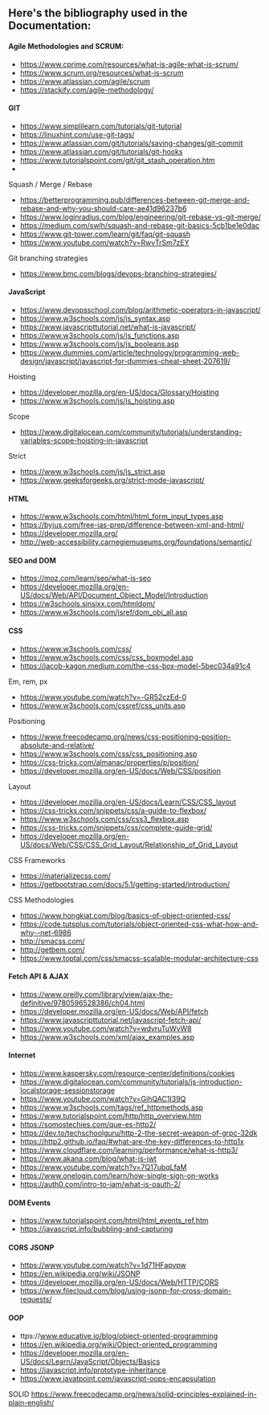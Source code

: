 Here's the bibliography used in the Documentation:
--

#### Agile Methodologies and SCRUM:
- https://www.cprime.com/resources/what-is-agile-what-is-scrum/
- https://www.scrum.org/resources/what-is-scrum
- https://www.atlassian.com/agile/scrum
- https://stackify.com/agile-methodology/

#### GIT
- https://www.simplilearn.com/tutorials/git-tutorial
- https://linuxhint.com/use-git-tags/
- https://www.atlassian.com/git/tutorials/saving-changes/git-commit
- https://www.atlassian.com/git/tutorials/git-hooks
- https://www.tutorialspoint.com/git/git_stash_operation.htm
- 
Squash / Merge / Rebase
- https://betterprogramming.pub/differences-between-git-merge-and-rebase-and-why-you-should-care-ae41d96237b6
- https://www.loginradius.com/blog/engineering/git-rebase-vs-git-merge/
- https://medium.com/swlh/squash-and-rebase-git-basics-5cb1be1e0dac
- https://www.git-tower.com/learn/git/faq/git-squash
- https://www.youtube.com/watch?v=RwvTrSm7zEY

Git branching strategies
- https://www.bmc.com/blogs/devops-branching-strategies/

#### JavaScript
- https://www.devopsschool.com/blog/arithmetic-operators-in-javascript/
- https://www.w3schools.com/js/js_syntax.asp
- https://www.javascripttutorial.net/what-is-javascript/
- https://www.w3schools.com/js/js_functions.asp
- https://www.w3schools.com/js/js_booleans.asp
- https://www.dummies.com/article/technology/programming-web-design/javascript/javascript-for-dummies-cheat-sheet-207619/

Hoisting
- https://developer.mozilla.org/en-US/docs/Glossary/Hoisting
- https://www.w3schools.com/js/js_hoisting.asp

Scope
- https://www.digitalocean.com/community/tutorials/understanding-variables-scope-hoisting-in-javascript

Strict
- https://www.w3schools.com/js/js_strict.asp
- https://www.geeksforgeeks.org/strict-mode-javascript/

#### HTML
- https://www.w3schools.com/html/html_form_input_types.asp
- https://byjus.com/free-ias-prep/difference-between-xml-and-html/
- https://developer.mozilla.org/
- http://web-accessibility.carnegiemuseums.org/foundations/semantic/

#### SEO and DOM
- https://moz.com/learn/seo/what-is-seo
- https://developer.mozilla.org/en-US/docs/Web/API/Document_Object_Model/Introduction
- https://w3schools.sinsixx.com/htmldom/
- https://www.w3schools.com/jsref/dom_obj_all.asp

#### CSS
- https://www.w3schools.com/css/
- https://www.w3schools.com/css/css_boxmodel.asp
- https://jacob-kagon.medium.com/the-css-box-model-5bec034a91c4

Em, rem, px
- https://www.youtube.com/watch?v=-GR52czEd-0
- https://www.w3schools.com/cssref/css_units.asp

Positioning
- https://www.freecodecamp.org/news/css-positioning-position-absolute-and-relative/
- https://www.w3schools.com/css/css_positioning.asp
- https://css-tricks.com/almanac/properties/p/position/
- https://developer.mozilla.org/en-US/docs/Web/CSS/position

Layout
- https://developer.mozilla.org/en-US/docs/Learn/CSS/CSS_layout
- https://css-tricks.com/snippets/css/a-guide-to-flexbox/
- https://www.w3schools.com/css/css3_flexbox.asp
- https://css-tricks.com/snippets/css/complete-guide-grid/
- https://developer.mozilla.org/en-US/docs/Web/CSS/CSS_Grid_Layout/Relationship_of_Grid_Layout

CSS Frameworks
- https://materializecss.com/
- https://getbootstrap.com/docs/5.1/getting-started/introduction/

CSS Methodologies
- https://www.hongkiat.com/blog/basics-of-object-oriented-css/
- https://code.tutsplus.com/tutorials/object-oriented-css-what-how-and-why--net-6986
- http://smacss.com/
- http://getbem.com/
- https://www.toptal.com/css/smacss-scalable-modular-architecture-css

#### Fetch API & AJAX
- https://www.oreilly.com/library/view/ajax-the-definitive/9780596528386/ch04.html
- https://developer.mozilla.org/en-US/docs/Web/API/fetch
- https://www.javascripttutorial.net/javascript-fetch-api/
- https://www.youtube.com/watch?v=wdvruTuWvW8
- https://www.w3schools.com/xml/ajax_examples.asp

#### Internet
- https://www.kaspersky.com/resource-center/definitions/cookies
- https://www.digitalocean.com/community/tutorials/js-introduction-localstorage-sessionstorage
- https://www.youtube.com/watch?v=GihQAC1I39Q
- https://www.w3schools.com/tags/ref_httpmethods.asp
- https://www.tutorialspoint.com/http/http_overview.htm
- https://somostechies.com/que-es-http2/
- https://dev.to/techschoolguru/http-2-the-secret-weapon-of-grpc-32dk
- https://http2.github.io/faq/#what-are-the-key-differences-to-http1x
- https://www.cloudflare.com/learning/performance/what-is-http3/
- https://www.akana.com/blog/what-is-jwt
- https://www.youtube.com/watch?v=7Q17ubqLfaM
- https://www.onelogin.com/learn/how-single-sign-on-works
- https://auth0.com/intro-to-iam/what-is-oauth-2/

#### DOM Events
- https://www.tutorialspoint.com/html/html_events_ref.htm
- https://javascript.info/bubbling-and-capturing

#### CORS JSONP
- https://www.youtube.com/watch?v=1d71HFapvpw
- https://en.wikipedia.org/wiki/JSONP
- https://developer.mozilla.org/en-US/docs/Web/HTTP/CORS
- https://www.filecloud.com/blog/using-jsonp-for-cross-domain-requests/

#### OOP
- ttps://www.educative.io/blog/object-oriented-programming
- https://en.wikipedia.org/wiki/Object-oriented_programming
- https://developer.mozilla.org/en-US/docs/Learn/JavaScript/Objects/Basics
- https://javascript.info/prototype-inheritance
- https://www.javatpoint.com/javascript-oops-encapsulation


SOLID
https://www.freecodecamp.org/news/solid-principles-explained-in-plain-english/


